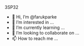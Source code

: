 3SP32
- 👋 Hi, I’m @farukparke
- 👀 I’m interested in ...
- 🌱 I’m currently learning ...
- 💞️ I’m looking to collaborate on ...
- 📫 How to reach me ...

<!---
farukparke/farukparke is a ✨ special ✨ repository because its `README.md` (this file) appears on your GitHub profile.
You can click the Preview link to take a look at your changes.
--->

